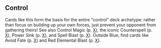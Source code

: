 ## Control

Cards like this form the basis for the entire "control" deck archetype: rather than focus on building up your own forces, just prevent your opponent from gathering theirs! See also Control Magic (p. [X](#control-magic)), the iconic Counterspell (p. [X](#counterspell)), Power Sink (p. [X](#power-sink)), and Spell Blast (p. [X](#spell-blast)). Outside Blue, find cards like Avoid Fate (p. [X](#avoid-fate)) and Red Elemental Blast (p. [X](#red-elemental-blast)).
